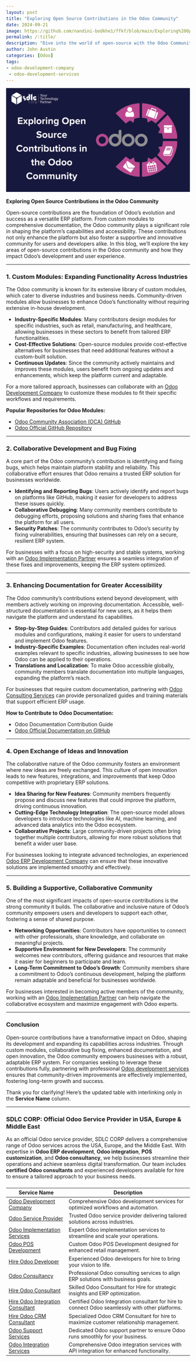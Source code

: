 ```yaml
---
layout: post
title: "Exploring Open Source Contributions in the Odoo Community"
date: 2024-09-21
image: https://github.com/nandini-bodkhe1/ffkf/blob/main/Exploring%20Open%20Source%20Contributions%20in%20the%20Odoo%20Community.png?raw=true
permalink: /:title/
description: "Dive into the world of open-source with the Odoo Community, where collaboration and shared ideas drive innovation and support growth for all."
author: John Austin
categories: [Odoo]
tags:
- odoo-development-company
 - odoo-development-services
---
```

![Odoo Development](https://github.com/nandini-bodkhe1/ffkf/blob/main/Exploring%20Open%20Source%20Contributions%20in%20the%20Odoo%20Community.png?raw=true)


 **Exploring Open Source Contributions in the Odoo Community**

Open-source contributions are the foundation of Odoo’s evolution and success as a versatile ERP platform. From custom modules to comprehensive documentation, the Odoo community plays a significant role in shaping the platform’s capabilities and accessibility. These contributions not only enhance the platform but also foster a supportive and innovative community for users and developers alike. In this blog, we’ll explore the key areas of open-source contributions in the Odoo community and how they impact Odoo’s development and user experience.

---

### **1\. Custom Modules: Expanding Functionality Across Industries**

The Odoo community is known for its extensive library of custom modules, which cater to diverse industries and business needs. Community-driven modules allow businesses to enhance Odoo’s functionality without requiring extensive in-house development.

* **Industry-Specific Modules**: Many contributors design modules for specific industries, such as retail, manufacturing, and healthcare, allowing businesses in these sectors to benefit from tailored ERP functionalities.  
* **Cost-Effective Solutions**: Open-source modules provide cost-effective alternatives for businesses that need additional features without a custom-built solution.  
* **Continuous Updates**: Since the community actively maintains and improves these modules, users benefit from ongoing updates and enhancements, which keep the platform current and adaptable.

For a more tailored approach, businesses can collaborate with an [Odoo Development Company](https://sdlccorp.com/services/odoo-services/odoo-development-company/) to customize these modules to fit their specific workflows and requirements.

**Popular Repositories for Odoo Modules:**

* [Odoo Community Association (OCA) GitHub](https://github.com/OCA)  
* [Odoo Official GitHub Repository](https://github.com/odoo/odoo)

---

### **2\. Collaborative Development and Bug Fixing**

A core part of the Odoo community’s contribution is identifying and fixing bugs, which helps maintain platform stability and reliability. This collaborative effort ensures that Odoo remains a trusted ERP solution for businesses worldwide.

* **Identifying and Reporting Bugs**: Users actively identify and report bugs on platforms like GitHub, making it easier for developers to address these issues quickly.  
* **Collaborative Debugging**: Many community members contribute to debugging efforts, proposing solutions and sharing fixes that enhance the platform for all users.  
* **Security Patches**: The community contributes to Odoo’s security by fixing vulnerabilities, ensuring that businesses can rely on a secure, resilient ERP system.

For businesses with a focus on high-security and stable systems, working with an [Odoo Implementation Partner](https://sdlccorp.com/services/odoo-services/odoo-erp-development-company/) ensures a seamless integration of these fixes and improvements, keeping the ERP system optimized.

---

### **3\. Enhancing Documentation for Greater Accessibility**

The Odoo community’s contributions extend beyond development, with members actively working on improving documentation. Accessible, well-structured documentation is essential for new users, as it helps them navigate the platform and understand its capabilities.

* **Step-by-Step Guides**: Contributors add detailed guides for various modules and configurations, making it easier for users to understand and implement Odoo features.  
* **Industry-Specific Examples**: Documentation often includes real-world examples relevant to specific industries, allowing businesses to see how Odoo can be applied to their operations.  
* **Translations and Localization**: To make Odoo accessible globally, community members translate documentation into multiple languages, expanding the platform’s reach.

For businesses that require custom documentation, partnering with [Odoo Consulting Services](https://sdlccorp.com/services/odoo-services/odoo-consulting-services/) can provide personalized guides and training materials that support efficient ERP usage.

**How to Contribute to Odoo Documentation:**

* Odoo Documentation Contribution Guide  
* [Odoo Official Documentation on GitHub](https://github.com/odoo/documentation)

---

### **4\. Open Exchange of Ideas and Innovation**

The collaborative nature of the Odoo community fosters an environment where new ideas are freely exchanged. This culture of open innovation leads to new features, integrations, and improvements that keep Odoo competitive with proprietary ERP solutions.

* **Idea Sharing for New Features**: Community members frequently propose and discuss new features that could improve the platform, driving continuous innovation.  
* **Cutting-Edge Technology Integration**: The open-source model allows developers to introduce technologies like AI, machine learning, and advanced data analytics into the Odoo ecosystem.  
* **Collaborative Projects**: Large community-driven projects often bring together multiple contributors, allowing for more robust solutions that benefit a wider user base.

For businesses looking to integrate advanced technologies, an experienced [Odoo ERP Development Company](https://sdlccorp.com/services/odoo-services/odoo-development-company/) can ensure that these innovative solutions are implemented smoothly and effectively.

---

### **5\. Building a Supportive, Collaborative Community**

One of the most significant impacts of open-source contributions is the strong community it builds. The collaborative and inclusive nature of Odoo’s community empowers users and developers to support each other, fostering a sense of shared purpose.

* **Networking Opportunities**: Contributors have opportunities to connect with other professionals, share knowledge, and collaborate on meaningful projects.  
* **Supportive Environment for New Developers**: The community welcomes new contributors, offering guidance and resources that make it easier for beginners to participate and learn.  
* **Long-Term Commitment to Odoo’s Growth**: Community members share a commitment to Odoo’s continuous development, helping the platform remain adaptable and beneficial for businesses worldwide.

For businesses interested in becoming active members of the community, working with an [Odoo Implementation Partner](https://sdlccorp.com/services/odoo-services/odoo-erp-development-company/) can help navigate the collaborative ecosystem and maximize engagement with Odoo experts.

---

### **Conclusion**

Open-source contributions have a transformative impact on Odoo, shaping its development and expanding its capabilities across industries. Through custom modules, collaborative bug fixing, enhanced documentation, and open innovation, the Odoo community empowers businesses with a robust, adaptable ERP system. For companies seeking to leverage these contributions fully, partnering with professional [Odoo development services](https://sdlccorp.com/services/odoo-services/) ensures that community-driven improvements are effectively implemented, fostering long-term growth and success.

Thank you for clarifying\! Here’s the updated table with interlinking only in the **Service Name** column.

---

### **SDLC CORP: Official Odoo Service Provider in USA, Europe & Middle East**

As an official Odoo service provider, SDLC CORP delivers a comprehensive range of Odoo services across the USA, Europe, and the Middle East. With expertise in **Odoo ERP development**, **Odoo integration**, **POS customization**, and **Odoo consultancy**, we help businesses streamline their operations and achieve seamless digital transformation. Our team includes **certified Odoo consultants** and experienced developers available for hire to ensure a tailored approach to your business needs.

### 

| Service Name | Description |
| ----- | ----- |
| [Odoo Development Company](https://sdlccorp.com/services/odoo-services/odoo-development-company/) | Comprehensive Odoo development services for optimized workflows and automation. |
| [Odoo Service Provider](https://sdlccorp.com/services/odoo-services/) | Trusted Odoo service provider delivering tailored solutions across industries. |
| [Odoo Implementation Services](https://sdlccorp.com/services/odoo-services/odoo-erp-development-company/) | Expert Odoo implementation services to streamline and scale your operations. |
| [Odoo POS Development](https://sdlccorp.com/services/odoo-services/odoo-pos-development-company/) | Custom Odoo POS Development designed for enhanced retail management. |
| [Hire Odoo Developer](https://sdlccorp.com/services/hire/hire-odoo-developer/) | Experienced Odoo developers for hire to bring your vision to life. |
| [Odoo Consultancy](https://sdlccorp.com/services/odoo-services/odoo-consulting-services/) | Professional Odoo consulting services to align ERP solutions with business goals. |
| [Hire Odoo Consultant](https://sdlccorp.com/services/hire/hire-odoo-business-consultant/) | Skilled Odoo Consultant for Hire for strategic insights and ERP optimization. |
| [Hire Odoo Integration Consultant](https://sdlccorp.com/services/hire/hire-odoo-integration-consultant/) | Certified Odoo Integration consultant for hire to connect Odoo seamlessly with other platforms. |
| [Hire Odoo CRM Consultant](https://sdlccorp.com/services/hire/hire-odoo-crm-consultant/) | Specialized Odoo CRM Consultant for hire to maximize customer relationship management. |
| [Odoo Support Services](https://sdlccorp.com/services/odoo-services/odoo-support-services/) | Dedicated Odoo support partner to ensure Odoo runs smoothly for your business. |
| [Odoo Integration Services](https://sdlccorp.com/services/odoo-services/odoo-custom-integration-company/) | Comprehensive Odoo integration services with API integration for enhanced functionality. |
